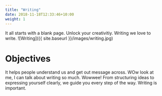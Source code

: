 ```yaml
---
title: "Writing"
date: 2018-11-18T12:33:46+10:00
weight: 1
---
```


It all starts with a blank page. Unlock your creativitiy. Writing we love to write. 
![Writing]({{ site.baseurl }}/images/writing.jpg)

# Objectives

It helps people understand us and get out message across. WOw look at me, I can talk about writing so much. Wowwee! From structuring ideas to expressing yourself clearly, we guide you every step of the way. Writing is important.


